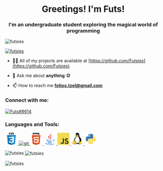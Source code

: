 <h1 align="center">Greetings! I'm Futs!</h1>
<h3 align="center">I'm an undergraduate student exploring the magical world of programming</h3>

<p align="left"> <img src="https://komarev.com/ghpvc/?username=futsies&label=Profile%20views&color=0e75b6&style=flat" alt="futsies" /> </p>

<p align="left"> <a href="https://github.com/ryo-ma/github-profile-trophy"><img src="https://github-profile-trophy.vercel.app/?username=futsies" alt="futsies" /></a> </p>

- 👨‍💻 All of my projects are available at [https://github.com/Futsies](https://github.com/Futsies)

- 💬 Ask me about **anything :D**

- 📫 How to reach me **fotios.tzel@gmail.com**

<h3 align="left">Connect with me:</h3>
<p align="left">
<a href="https://discord.gg/Futs#8614" target="blank"><img align="center" src="https://raw.githubusercontent.com/rahuldkjain/github-profile-readme-generator/master/src/images/icons/Social/discord.svg" alt="Futs#8614" height="30" width="40" /></a>
</p>

<h3 align="left">Languages and Tools:</h3>
<p align="left"> <a href="https://www.w3schools.com/css/" target="_blank" rel="noreferrer"> <img src="https://raw.githubusercontent.com/devicons/devicon/master/icons/css3/css3-original-wordmark.svg" alt="css3" width="40" height="40"/> </a> <a href="https://git-scm.com/" target="_blank" rel="noreferrer"> <img src="https://www.vectorlogo.zone/logos/git-scm/git-scm-icon.svg" alt="git" width="40" height="40"/> </a> <a href="https://www.w3.org/html/" target="_blank" rel="noreferrer"> <img src="https://raw.githubusercontent.com/devicons/devicon/master/icons/html5/html5-original-wordmark.svg" alt="html5" width="40" height="40"/> </a> <a href="https://www.java.com" target="_blank" rel="noreferrer"> <img src="https://raw.githubusercontent.com/devicons/devicon/master/icons/java/java-original.svg" alt="java" width="40" height="40"/> </a> <a href="https://developer.mozilla.org/en-US/docs/Web/JavaScript" target="_blank" rel="noreferrer"> <img src="https://raw.githubusercontent.com/devicons/devicon/master/icons/javascript/javascript-original.svg" alt="javascript" width="40" height="40"/> </a> <a href="https://www.linux.org/" target="_blank" rel="noreferrer"> <img src="https://raw.githubusercontent.com/devicons/devicon/master/icons/linux/linux-original.svg" alt="linux" width="40" height="40"/> </a> <a href="https://www.python.org" target="_blank" rel="noreferrer"> <img src="https://raw.githubusercontent.com/devicons/devicon/master/icons/python/python-original.svg" alt="python" width="40" height="40"/> </a> </p>

<p><img align="left" src="https://github-readme-stats.vercel.app/api/top-langs?username=futsies&show_icons=true&locale=en&layout=compact" alt="futsies" /></p>

<p>&nbsp;<img align="center" src="https://github-readme-stats.vercel.app/api?username=futsies&show_icons=true&locale=en" alt="futsies" /></p>

<p><img align="center" src="https://github-readme-streak-stats.herokuapp.com/?user=futsies&" alt="futsies" /></p>
